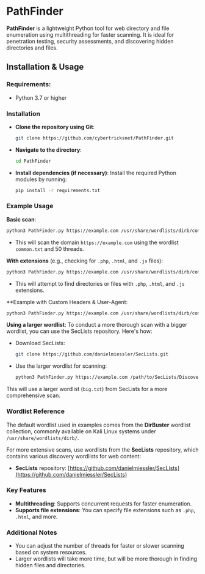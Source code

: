 
# PathFinder

**PathFinder** is a lightweight Python tool for web directory and file enumeration using multithreading for faster scanning. It is ideal for penetration testing, security assessments, and discovering hidden directories and files.

## Installation & Usage

### Requirements:
- Python 3.7 or higher

### Installation

- **Clone the repository using Git**:
   ```bash
   git clone https://github.com/cybertricksnet/PathFinder.git
   ```

- **Navigate to the directory**:
   ```bash
   cd PathFinder
   ```

- **Install dependencies (if necessary)**:
   Install the required Python modules by running:
   ```bash
   pip install -r requirements.txt
   ```

### Example Usage

**Basic scan**:
```bash
python3 PathFinder.py https://example.com /usr/share/wordlists/dirb/common.txt --threads 100
```

- This will scan the domain `https://example.com` using the wordlist `common.txt` and 50 threads.

**With extensions** (e.g., checking for `.php`, `.html`, and `.js` files):
```bash
python3 PathFinder.py https://example.com /usr/share/wordlists/dirb/common.txt -e php html js --threads 100
```

- This will attempt to find directories or files with `.php`, `.html`, and `.js` extensions.

**Example with Custom Headers & User-Agent:
```bash
python3 PathFinder.py https://example.com /usr/share/wordlists/dirb/common.txt --headers "Authorization: Bearer token" --user-agent "Mozilla/5.0" --threads 100
```

**Using a larger wordlist**:
To conduct a more thorough scan with a bigger wordlist, you can use the SecLists repository. Here's how:

- Download SecLists:
   ```bash
   git clone https://github.com/danielmiessler/SecLists.git
   ```

- Use the larger wordlist for scanning:
   ```bash
   python3 PathFinder.py https://example.com /path/to/SecLists/Discovery/Web-Content/big.txt --threads 100
   ```

This will use a larger wordlist (`big.txt`) from SecLists for a more comprehensive scan.

### Wordlist Reference

The default wordlist used in examples comes from the **DirBuster** wordlist collection, commonly available on Kali Linux systems under `/usr/share/wordlists/dirb/`.

For more extensive scans, use wordlists from the **SecLists** repository, which contains various discovery wordlists for web content:
- **SecLists** repository: [https://github.com/danielmiessler/SecLists](https://github.com/danielmiessler/SecLists)

### Key Features

- **Multithreading**: Supports concurrent requests for faster enumeration.
- **Supports file extensions**: You can specify file extensions such as `.php`, `.html`, and more.

### Additional Notes

- You can adjust the number of threads for faster or slower scanning based on system resources.
- Larger wordlists will take more time, but will be more thorough in finding hidden files and directories.
